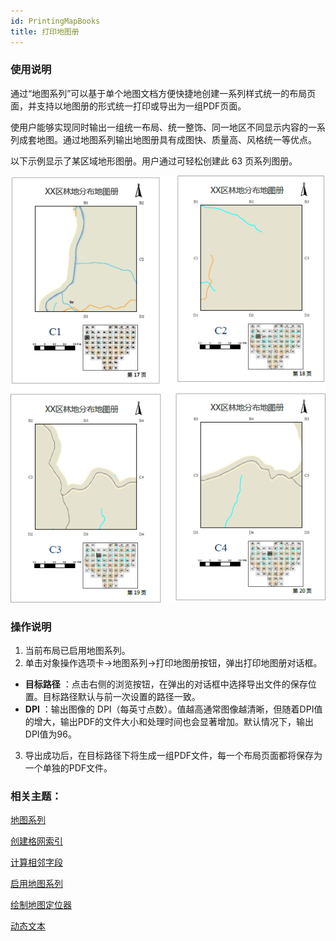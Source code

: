 ```yaml
---
id: PrintingMapBooks
title: 打印地图册
---
```

### 使用说明

通过“地图系列”可以基于单个地图文档方便快捷地创建一系列样式统一的布局页面，并支持以地图册的形式统一打印或导出为一组PDF页面。

使用户能够实现同时输出一组统一布局、统一整饰、同一地区不同显示内容的一系列成套地图。通过地图系列输出地图册具有成图快、质量高、风格统一等优点。

以下示例显示了某区域地形图册。用户通过可轻松创建此 63 页系列图册。

![](img/MapSeriesOverview2.png)  

  
### 操作说明

1. 当前布局已启用地图系列。
2. 单击对象操作选项卡->地图系列->打印地图册按钮，弹出打印地图册对话框。
* **目标路径** ：点击右侧的浏览按钮，在弹出的对话框中选择导出文件的保存位置。目标路径默认与前一次设置的路径一致。
* **DPI** ：输出图像的 DPI（每英寸点数）。值越高通常图像越清晰，但随着DPI值的增大，输出PDF的文件大小和处理时间也会显著增加。默认情况下，输出DPI值为96。
3. 导出成功后，在目标路径下将生成一组PDF文件，每一个布局页面都将保存为一个单独的PDF文件。

### 相关主题：

 [地图系列](MapSeries)

 [创建格网索引](CreateGridIndex)

 [计算相邻字段](CaculateAdjacentFieldhtm)

 [启用地图系列](MapSerieSettings)

 [绘制地图定位器](MapLocator)

 [动态文本](DynamicText)

